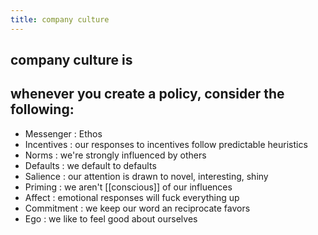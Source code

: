 ```yaml
---
title: company culture
---
```


## company culture is
## whenever you create a policy, consider the following:
- Messenger  : Ethos
- Incentives : our responses to incentives follow predictable heuristics
- Norms      : we're strongly influenced by others
- Defaults   : we default to defaults
- Salience   : our attention is drawn to novel, interesting, shiny
- Priming    : we aren't [[conscious]] of our influences
- Affect     : emotional responses will fuck everything up
- Commitment : we keep our word an reciprocate favors
- Ego        : we like to feel good about ourselves
